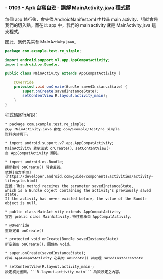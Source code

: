 ### - 0103 - Apk 自寫自逆 - 講解 MainActivity.java 程式碼


每個 app 執行後，會先從 AndroidManifest.xml 中找尋 main activity，這就會是我們的切入點。而在此 app 中，我們的 main activity 就是 MainActivity.java 這支程式。

因此，我們先來看 MainActivity.java。

```java
package com.example.test.re_simple;

import android.support.v7.app.AppCompatActivity;
import android.os.Bundle;

public class MainActivity extends AppCompatActivity {

    @Override
    protected void onCreate(Bundle savedInstanceState) {
        super.onCreate(savedInstanceState);
        setContentView(R.layout.activity_main);
    }
}
```

程式碼逐行解說：

```
* package com.example.test.re_simple;
表示 MainActivity.java 會在 com/example/test/re_simple 
資料夾結構下。
```

```
* import android.support.v7.app.AppCompatActivity;
MainActivity 繼承函式 onCreate()、setContentView() 
自 AppCompatActivity 類別。
```

```
* import android.os.Bundle;
餵參數給 onCreate() 時會用到。
依據[官方手冊](https://developer.android.com/guide/components/activities/activity-lifecycle.html)
定義：This method receives the parameter savedInstanceState, 
which is a Bundle object containing the activity's previously saved state. 
If the activity has never existed before, the value of the Bundle object is null. 
```

```
* public class MainActivity extends AppCompatActivity
宣告 public class MainActivity，特性繼承自 AppCompatActivity。
```

```
* @Override
重新定義 onCreate()
```

```
* protected void onCreate(Bundle savedInstanceState)
新定義的 onCreate()，回傳為 void。
```

```
* super.onCreate(savedInstanceState);
呼叫 AppCompatActivity 定義的 onCreate() 以處理 savedInstanceState
```

```
* setContentView(R.layout.activity_main);
設定初始畫面。```R.layout.activity_main``` 為欲設定之內容。
```
